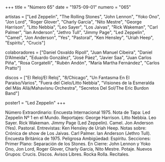 +++
title = "Número 65"
date = "1975-09-01"
numero = "065"

artistas = ["Led Zeppelin", "The Rolling Stones", "John Lennon", "Yoko Ono", "Jon Lord", "Roger Glover", "Charly García", "Nito Mestre", "George Harrison", "Litto Nebbia", "Leo Sayer", "Los Jaivas", "Rick Wakeman", "Carl Palmer", "Ian Anderson", "Jethro Tull", "Jimmy Page", "Led Zeppelin", "Camel", "Jon Anderson", "Yes", "Pastoral", "Ken Hensley", "Uriah Heep", "Espíritu", "Crucis"] 

colaboradores = ["Daniel Osvaldo Ripoll", "Juan Manuel Cibeira", "Daniel D’Almeida", "Eduardo González", "José Páez", "Javier Saa", "Juan Carlos Piña", "Rosa Corgatelli", "Rubén Andón", "María Martha Fernández", "Carlos Pratto"]

discos = ["El Reloj/El Reloj", "8/Chicago", "Un Fantasma En El Paraíso/Varios", "Fuera del Cielo/Litto Nebbia", "Visiones de la Esmeralda del Más Allá/Mahavisnu Orchestra", "Secretos Del Sol/The Eric Burdon Band"]

poster1 = "Led Zeppelin"
+++

Número Extraordinario: Encuesta Internacional 1975. 
Nota de Tapa: 
Led Zeppelin Nº 1 en el Mundo. 
Reportajes:
George Harrison. Litto Nebbia. Leo Sayer. Rick Wakeman. Jimmy Page (Led Zeppelin). Camel. Jon Anderson (Yes). Pastoral.
Entrevistas:
Ken Hensley de Uriah Heep. 
Notas sobre:
Crónica de show de Los Jaivas. 
Carl Palmer. 
Ian Anderson (Jethro Tull). 
Encuesta Británica de 1975. 
Peligrosa Ambigüedad: Espíritu.
Secciones:
Primer Plano: Separación de los Stones. 
En Cierre: John Lennon y Yoko Ono, Jon Lord, Roger Glover, Charly García, Nito Mestre. Potaje. 
Nuevos Grupos: Crucis.
Discos. Avisos Libres. Rocka Rolla. Recitales.
